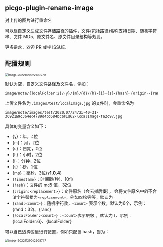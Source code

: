 ## picgo-plugin-rename-image

对上传的图片进行重命名

可以很自定义生成文件存储路径的插件，文件(包括路径)名称支持日期、随机字符串、文件 MD5、原文件名、原文件目录结构等规则。

更多需求，欢迎 PR 或提 ISSUE。

## 配置规则

<img src="https://puppet-bucket.oss-cn-guangzhou.aliyuncs.com/image/note/b518232764c79b10ead289dcf6fa3201.png" alt="image-20221129022100279" style="zoom: 67%;" />

默认为空，自定义文件路径及文件名，例如：

```sh
image/note/{localFolder:2}/{y}/{m}/{d}/{h}-{i}-{s}-{hash}-{origin}-{rand:6}
```

上传文件名为 `/images/test/localImage.jpg` 的文件时，会重命名为

```
image/note/images/test/2020/07/24/21-40-31-36921a9c364ed4789d4bc684bcb81d62-localImage-fa2c97.jpg
```

具体的变量含义如下：

- {y}：年，4位
- {m}：月，2位
- {d}：日期，2位
- {h}：小时，2位
- {i}：分钟，2位
- {s}：秒，2位
- {ms}：毫秒，3位(**v1.0.4**)
- `{timestamp}`：时间戳(秒)，10位
- `{hash}`：文件的 md5 值，32位
- `{origin:<replacement>}`：文件原名（会去掉后缀）， 会将文件原名中的不合法字符替换为`<replacement>`，例如空格等等，默认为 `-`
- `{rand:<count>}`：随机字符数，`<count>` 表示个数，默认为6个，示例：{rand：32}、{rand}
- `{localFolder:<count>}`：`<count>`表示层级 ，默认为 1，示例：{localFolder:6}、{localFolder}

可以自己选择变量进行配置，例如只配置 hash，则为：

<img src="https://puppet-bucket.oss-cn-guangzhou.aliyuncs.com/image/note/35dac6f542ad1adcfcc148fdda28bb0c.png" alt="image-20221129022508747" style="zoom: 67%;" />

